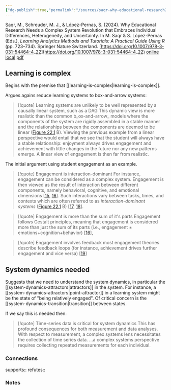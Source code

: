 ```yaml
---
{"dg-publish":true,"permalink":"/sources/saqr-why-educational-research2024a/","title":"Why Educational Research Needs a Complex System Revolution that Embraces Individual Differences, Heterogeneity, and Uncertainty","tags":["📖"]}
---
```



Saqr, M., Schreuder, M. J., & López-Pernas, S. (2024). Why Educational Research Needs a Complex System Revolution that Embraces Individual Differences, Heterogeneity, and Uncertainty. In M. Saqr & S. López-Pernas (Eds.), _Learning Analytics Methods and Tutorials: A Practical Guide Using R_ (pp. 723–734). Springer Nature Switzerland. [https://doi.org/10.1007/978-3-031-54464-4_22](https://doi.org/10.1007/978-3-031-54464-4_22)
[online](http://zotero.org/users/5872672/items/VWTZQGMF) [local](zotero://select/library/items/VWTZQGMF) [pdf](file:///Users/14055622/Zotero/storage/M563MNJE/Saqr%20et%20al.%20-%202024%20-%20Why%20Educational%20Research%20Needs%20a%20Complex%20System%20Re.pdf)
 
## Learning is complex

Begins with the premise that [[learning-is-complex\|learning-is-complex]]. 

Argues agains reduce learning systems to box-and-arrow systems:

> [!quote] Learning systems are unlikely to be well represented by a causally linear system, such as a DAG
> This dynamic view is more realistic than the common b_ox-and-arrow_ models where the components of the system are rigidly assembled in a stable manner and the relationships between the components are deemed to be linear ([Figure 22.1](https://lamethods.github.io/chapters/ch22-conclusion/ch22-conclusion.html#fig-diagram) B). Viewing the previous example from a linear perspective would entail that we see that the student will always have a stable relationship: enjoyment always drives engagement and achievement with little changes in the future nor any new patterns emerge. A linear view of engagement is then far from realistic.

The initial argument using student engagement as an example. 

> [!quote] Engagement is interaction-dominant
> For instance, engagement can be considered as a complex system. Engagement is then viewed as the result of interaction between different components, namely behavioral, cognitive, and emotional dimensions [[15](https://lamethods.github.io/chapters/ch22-conclusion/ch22-conclusion.html#ref-Reschly_Christenson_2022), [16](https://lamethods.github.io/chapters/ch22-conclusion/ch22-conclusion.html#ref-Wang_Fredricks_2014)]. Such interactions vary between tasks, times, and contexts which are often referred to as _interaction-dominant systems_ ([Figure 22.1](https://lamethods.github.io/chapters/ch22-conclusion/ch22-conclusion.html#fig-diagram) B) [[17](https://lamethods.github.io/chapters/ch22-conclusion/ch22-conclusion.html#ref-Hilpert_Marchand_2018), [18](https://lamethods.github.io/chapters/ch22-conclusion/ch22-conclusion.html#ref-Van_Orden_Holden_Turvey_2003)].

> [!quote] Engagement is more than the sum of it's parts
> Engagement follows Gestalt principles, meaning that engagement is considered more than just the sum of its parts (i.e., engagement ≠ emotions+cognition+behavior) [[16](https://lamethods.github.io/chapters/ch22-conclusion/ch22-conclusion.html#ref-Wang_Fredricks_2014)],

> [!quote] Engagement involves feedback
> most engagement theories describe feedback loops (for instance, achievement drives further engagement and vice versa) [[19](https://lamethods.github.io/chapters/ch22-conclusion/ch22-conclusion.html#ref-Tinto_2022)]

## System dynamics needed

Suggests that we need to understand the system dynamics, in particular the [[system-dynamics-attractors\|attractors]] in the system. For instance, a [[system-dynamics-attractors\|point-attractor]] in a learning system might be the state of "being relatively engaged". Of critical concern is the [[system-dynamics-transition\|transition]] between states. 

If we say this is needed then:

> [!quote] Time-series data is critical for system dynamics
> This has profound consequences for both measurement and data analyses. With respect to measurement, a complex systems lens necessitates the collection of time series data.
> ...a complex systems perspective requires collecting repeated measurements for each individual.



### Connections

supports:: 
refutes:: 

### Notes